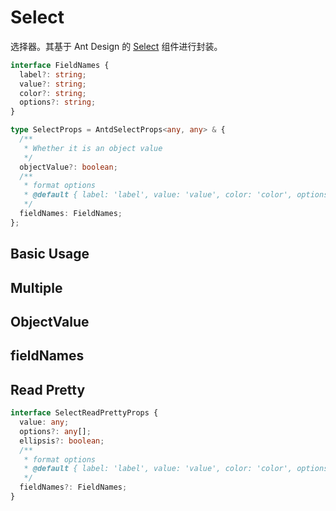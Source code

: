 # Select

选择器。其基于 Ant Design 的 [Select](https://ant.design/components/select-cn/) 组件进行封装。

```ts
interface FieldNames {
  label?: string;
  value?: string;
  color?: string;
  options?: string;
}

type SelectProps = AntdSelectProps<any, any> & {
  /**
   * Whether it is an object value
   */
  objectValue?: boolean;
  /**
   * format options
   * @default { label: 'label', value: 'value', color: 'color', options: 'children' }
   */
  fieldNames: FieldNames;
};
```

## Basic Usage

<code src="./demos/new-demos/basic.tsx"></code>

## Multiple

<code src="./demos/new-demos/multiple.tsx"></code>

## ObjectValue

<code src="./demos/new-demos/object-value.tsx"></code>

## fieldNames

<code src="./demos/new-demos/fieldNames.tsx"></code>

## Read Pretty

```ts
interface SelectReadPrettyProps {
  value: any;
  options?: any[];
  ellipsis?: boolean;
  /**
   * format options
   * @default { label: 'label', value: 'value', color: 'color', options: 'children' }
   */
  fieldNames?: FieldNames;
}
```

<code src="./demos/new-demos/read-pretty.tsx"></code>

